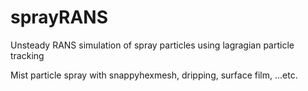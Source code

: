 # sprayRANS
Unsteady RANS simulation of spray particles using lagragian particle tracking

Mist particle spray with snappyhexmesh, dripping, surface film, ...etc.
